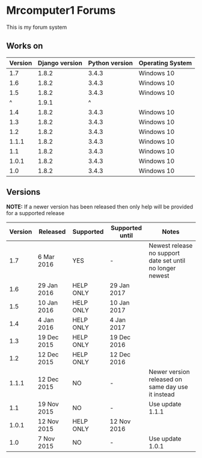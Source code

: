 # Mrcomputer1 Forums
This is my forum system

## Works on
Version | Django version | Python version | Operating System
------- | -------------- | -------------- | ----------------
1.7     | 1.8.2          | 3.4.3          | Windows 10
1.6     | 1.8.2          | 3.4.3          | Windows 10
1.5     | 1.8.2          | 3.4.3          | Windows 10
^       | 1.9.1          | ^              |
1.4     | 1.8.2          | 3.4.3          | Windows 10
1.3     | 1.8.2          | 3.4.3          | Windows 10
1.2     | 1.8.2          | 3.4.3          | Windows 10
1.1.1   | 1.8.2          | 3.4.3          | Windows 10
1.1     | 1.8.2          | 3.4.3          | Windows 10
1.0.1   | 1.8.2          | 3.4.3          | Windows 10
1.0     | 1.8.2          | 3.4.3          | Windows 10

## Versions
<B>NOTE:</b> If a newer version has been released then only help will be provided for a supported release 

Version | Released             | Supported | Supported until | Notes
------- | -------------------- | --------- | --------------- | -------------------------
1.7     | 6 Mar 2016           | YES       | -               | Newest release no support date set until no longer newest
1.6     | 29 Jan 2016          | HELP ONLY | 29 Jan 2017     | 
1.5     | 10 Jan 2016          | HELP ONLY | 10 Jan 2017     | 
1.4     | 4 Jan 2016           | HELP ONLY | 4 Jan 2017      | 
1.3     | 19 Dec 2015          | HELP ONLY | 19 Dec 2016     | 
1.2     | 12 Dec 2015          | HELP ONLY | 12 Dec 2016     | 
1.1.1   | 12 Dec 2015          | NO        | -               | Newer version released on same day use it instead
1.1     | 19 Nov 2015          | NO        | -               | Use update 1.1.1
1.0.1   | 12 Nov 2015          | HELP ONLY | 12 Nov 2016     | 
1.0     | 7 Nov 2015           | NO        | -               | Use update 1.0.1

